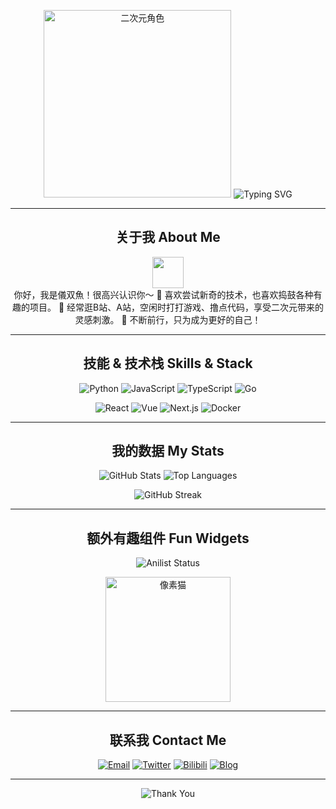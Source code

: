<!-- 
    欢迎使用这份 README 模板！
    你可以根据自己的喜好修改文字、图片、徽章与数据。
    二次元风格的插画请自备，下面只是示意占位。
    在你自己的 GitHub Profile 仓库中使用时，需要将 `username` 替换成你的 GitHub 用户名。
-->

<!-- 顶部看板娘与欢迎Banner -->
<p align="center">
  <!-- 使用自己喜欢的二次元角色插图 -->
  <img src="https://www.iryougi.com/wp-content/uploads/2024/06/cropped-1718875770-处理完成图片20240620172915.png" alt="二次元角色" width="300" />

  <!-- 欢迎Banner（可使用ASCII ART或工具生成） -->
  <img src="https://readme-typing-svg.herokuapp.com?font=%E8%8B%B1%E9%BA%BB%E4%BB%96&size=30&duration=4000&color=F75C7E&center=true&vCenter=true&multiline=true&width=600&height=100&lines=欢迎来到我的GitHub乐园;Here+we+go;二次元的世界,请多关照~" alt="Typing SVG" />
</p>

---

<!-- 自我介绍区 -->
<h2 align="center">关于我 About Me</h2>

<p align="center">
  <img src="https://media.giphy.com/media/QyJ0We4GHpjBa/giphy.gif" width="50" /> <br>
  你好，我是儀双魚！很高兴认识你～  
  🌸 喜欢尝试新奇的技术，也喜欢捣鼓各种有趣的项目。  
  🎀 经常逛B站、A站，空闲时打打游戏、撸点代码，享受二次元带来的灵感刺激。  
  💖 不断前行，只为成为更好的自己！
</p>

---

<!-- Skill 栏与徽章 -->
<h2 align="center">技能 & 技术栈 Skills & Stack</h2>
<p align="center">
  <!-- 编程语言徽章 -->
  <img src="https://img.shields.io/badge/Code-Python-3776AB?style=flat-square&logo=python&logoColor=ffffff" alt="Python" />
  <img src="https://img.shields.io/badge/Code-JavaScript-F7DF1E?style=flat-square&logo=javascript&logoColor=000000" alt="JavaScript" />
  <img src="https://img.shields.io/badge/Code-TypeScript-3178C6?style=flat-square&logo=typescript&logoColor=ffffff" alt="TypeScript" />
  <img src="https://img.shields.io/badge/Code-Go-00ADD8?style=flat-square&logo=go&logoColor=ffffff" alt="Go" />
</p>

<p align="center">
  <!-- 框架与工具徽章 -->
  <img src="https://img.shields.io/badge/Framework-React-61DAFB?style=flat-square&logo=react&logoColor=000000" alt="React" />
  <img src="https://img.shields.io/badge/Framework-Vue-4FC08D?style=flat-square&logo=vue.js&logoColor=ffffff" alt="Vue" />
  <img src="https://img.shields.io/badge/Framework-Next.js-000000?style=flat-square&logo=next.js&logoColor=ffffff" alt="Next.js" />
  <img src="https://img.shields.io/badge/Tool-Docker-2496ED?style=flat-square&logo=docker&logoColor=ffffff" alt="Docker" />
</p>

---

<!-- 动态数据展示 -->
<h2 align="center">我的数据 My Stats</h2>
<p align="center">
  <!-- GitHub Stats -->
  <img src="https://github-readme-stats.vercel.app/api?username=iRyougi&show_icons=true&theme=radical" alt="GitHub Stats" />

  <!-- Most Used Languages -->
  <img src="https://github-readme-stats.vercel.app/api/top-langs/?username=iRyougi&layout=compact&theme=radical" alt="Top Languages" />
</p>

<p align="center">
  <!-- GitHub Streak -->
  <img src="https://streak-stats.demolab.com/?user=username&theme=radical" alt="GitHub Streak" />
</p>

---

<!-- 动态小组件 (动漫追番进度/音乐播放等 - 这些需要额外服务支持，这里仅示例) -->
<h2 align="center">额外有趣组件 Fun Widgets</h2>
<p align="center">
  <!-- 例如: AniList 用户信息(自定义需要AniList API) -->
  <!-- 这里仅做示意，如果你有AniList账号，可以用相应的开源项目生成SVG -->
  <img src="https://anilist-readme.onrender.com/user/yourAnilistUsername.svg" alt="Anilist Status" />
</p>

<p align="center">
  <!-- 像素风格动画GIF -->
  <img src="https://media.giphy.com/media/13n0zTF6v7x0fm/giphy.gif" width="200" alt="像素猫" />
</p>

---

<!-- 联系方式与社交连接 -->
<h2 align="center">联系我 Contact Me</h2>
<p align="center">
  <!-- 替换成你自己的链接 -->
  <a href="mailto:your_email@example.com"><img src="https://img.shields.io/badge/Email-D14836?style=flat-square&logo=gmail&logoColor=white" alt="Email"></a>
  <a href="https://twitter.com/your_twitter" target="_blank"><img src="https://img.shields.io/badge/Twitter-1DA1F2?style=flat-square&logo=twitter&logoColor=white" alt="Twitter"></a>
  <a href="https://space.bilibili.com/your_bilibili_id" target="_blank"><img src="https://img.shields.io/badge/Bilibili-00A1D6?style=flat-square&logo=bilibili&logoColor=white" alt="Bilibili"></a>
  <a href="https://yourblog.example.com" target="_blank"><img src="https://img.shields.io/badge/Blog-FFA500?style=flat-square&logo=rss&logoColor=white" alt="Blog"></a>
</p>

---

<p align="center">
  <img src="https://readme-typing-svg.herokuapp.com?color=%23F75C7E&size=18&center=true&vCenter=true&lines=感谢看到这里！;希望能在这里找到灵感！" alt="Thank You" />
</p>
